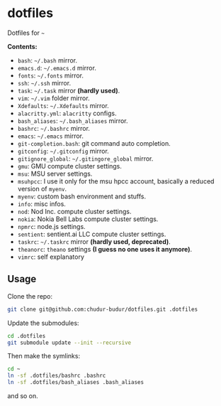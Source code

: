 # dotfiles

Dotfiles for `~`

**Contents:**
* `bash`: `~/.bash` mirror.
* `emacs.d`: `~/.emacs.d` mirror.
* `fonts`: `~/.fonts` mirror.
* `ssh`: `~/.ssh` mirror.
* `task`: `~/.task` mirror **(hardly used)**.
* `vim`: `~/.vim` folder mirror.
* `Xdefaults`: `~/.Xdefaults` mirror.
* `alacritty.yml`: `alacritty` configs.
* `bash_aliases`: `~/.bash_aliases` mirror.
* `bashrc`: `~/.bashrc` mirror.
* `emacs`: `~/.emacs` mirror.
* `git-completion.bash`: git command auto completion.
* `gitconfig`: `~/.gitconfig` mirror.
* `gitignore_global`: `~/.gitingore_global` mirror.
* `gmu`: GMU compute cluster settings.
* `msu`: MSU server settings.
* `msuhpcc`: I use it only for the msu hpcc account, basically a reduced version of `myenv`.
* `myenv`: custom bash environment and stuffs.
* `info`: misc infos.
* `nod`: Nod Inc. compute cluster settings.
* `nokia`: Nokia Bell Labs compute cluster settings.
* `npmrc`: node.js settings.
* `sentient`: sentient.ai LLC compute cluster settings.
* `taskrc`: `~/.taskrc` mirror **(hardly used, deprecated)**.
* `theanorc`: `theano` settings **(I guess no one uses it anymore)**.
* `vimrc`: self explanatory

## Usage
Clone the repo:
```bash
git clone git@github.com:chudur-budur/dotfiles.git .dotfiles
```
Update the submodules:
```bash
cd .dotfiles
git submodule update --init --recursive
```
Then make the symlinks:
```bash
cd ~
ln -sf .dotfiles/bashrc .bashrc
ln -sf .dotfiles/bash_aliases .bash_aliases
```
and so on.
